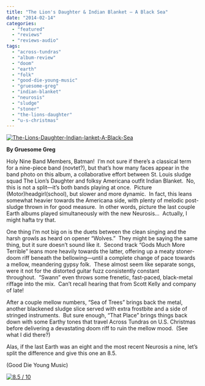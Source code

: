 ```yaml
---
title: "The Lion's Daughter & Indian Blanket – A Black Sea"
date: "2014-02-14"
categories: 
  - "featured"
  - "reviews"
  - "reviews-audio"
tags: 
  - "across-tundras"
  - "album-review"
  - "doom"
  - "earth"
  - "folk"
  - "good-die-young-music"
  - "gruesome-greg"
  - "indian-blanket"
  - "neurosis"
  - "sludge"
  - "stoner"
  - "the-lions-daughter"
  - "u-s-christmas"
---
```


[![The-Lions-Daughter-Indian-lanket-A-Black-Sea](http://www.hellbound.ca/wp-content/uploads/2014/02/The-Lions-Daughter-Indian-lanket-A-Black-Sea.jpg)](http://www.hellbound.ca/wp-content/uploads/2014/02/The-Lions-Daughter-Indian-lanket-A-Black-Sea.jpg)

**By Gruesome Greg** 

Holy Nine Band Members, Batman!  I’m not sure if there’s a classical term for a nine-piece band (novtet?), but that’s how many faces appear in the band photo on this album, a collaborative effort between St. Louis sludge squad The Lion’s Daughter and folksy Americana outfit Indian Blanket.  No, this is not a split—it’s both bands playing at once.  Picture (Motor)headgirl(school), but slower and more dynamic.  In fact, this leans somewhat heavier towards the Americana side, with plenty of melodic post-sludge thrown in for good measure.  In other words, picture the last couple Earth albums played simultaneously with the new Neurosis…  Actually, I might hafta try that.

One thing I’m not big on is the duets between the clean singing and the harsh growls as heard on opener “Wolves.”  They might be saying the same thing, but it sure doesn’t sound like it.  Second track “Gods Much More Terrible” leans more heavily towards the latter, offering up a meaty stoner-doom riff beneath the bellowing—until a complete change of pace towards a mellow, meandering gypsy folk.  These almost seem like separate songs, were it not for the distorted guitar fuzz consistently constant throughout.  “Swann” even throws some frenetic, fast-paced, black-metal riffage into the mix.  Can’t recall hearing that from Scott Kelly and company of late!

After a couple mellow numbers, “Sea of Trees” brings back the metal, another blackened sludge slice served with extra frostbite and a side of stringed instruments.  But sure enough, “That Place” brings things back down with some Earthy tones that travel Across Tundras on U.S. Christmas before delivering a devastating doom riff to ruin the mellow mood.  (See what I did there?)

Alas, if the last Earth was an eight and the most recent Neurosis a nine, let’s split the difference and give this one an 8.5.

(Good Die Young Music)

[![8.5 / 10](http://www.hellbound.ca/wp-content/uploads/2009/08/review851.png)](http://www.hellbound.ca/wp-content/uploads/2009/08/review851.png)
